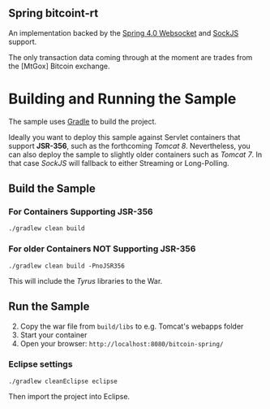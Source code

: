 ## Spring bitcoint-rt

An implementation backed by the [Spring 4.0 Websocket][] and [SockJS][] support.

The only transaction data coming through at the moment are trades from the
[MtGox] Bitcoin exchange.

# Building and Running the Sample

The sample uses [Gradle][] to build the project.

Ideally you want to deploy this sample against Servlet containers that support **JSR-356**, such as the forthcoming *Tomcat 8*. Nevertheless,
you can also deploy the sample to slightly older containers such as *Tomcat 7*. In that case *SockJS* will fallback to either Streaming or Long-Polling.

## Build the Sample

### For Containers Supporting JSR-356

`./gradlew clean build`

### For older Containers NOT Supporting JSR-356

`./gradlew clean build -PnoJSR356`

This will include the *Tyrus* libraries to the War.

## Run the Sample

2. Copy the war file from `build/libs` to e.g. Tomcat's webapps folder
3. Start your container
4. Open your browser: `http://localhost:8080/bitcoin-spring/`

### Eclipse settings

````
./gradlew cleanEclipse eclipse
````

Then import the project into Eclipse.

[Spring 4.0 Websocket]: http://static.springsource.org/spring/docs/4.0.x/javadoc-api/index.html?org/springframework/web/socket/package-summary.html
[bitcoin-rt]: https://github.com/cbeams/bitcoin-rt
[SockJS]: http://sockjs.org
[Gradle]: http://www.gradle.org/

